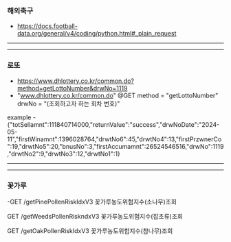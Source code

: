 ### 해외축구

- https://docs.football-data.org/general/v4/coding/python.html#_plain_request

---
---

### 로또
- https://www.dhlottery.co.kr/common.do?method=getLottoNumber&drwNo=1119
- "www.dhlottery.co.kr/common.do" @GET method = "getLottoNumber" drwNo = "\(조회하고자 하는 회차 번호)"


example - {"totSellamnt":111840714000,"returnValue":"success","drwNoDate":"2024-05-11","firstWinamnt":1396028764,"drwtNo6":45,"drwtNo4":13,"firstPrzwnerCo":19,"drwtNo5":20,"bnusNo":3,"firstAccumamnt":26524546516,"drwNo":1119,"drwtNo2":9,"drwtNo3":12,"drwtNo1":1}


---
---
### 꽃가루
-GET
/getPinePollenRiskIdxV3
꽃가루농도위험지수(소나무)조회

GET
/getWeedsPollenRiskndxV3
꽃가루농도위험지수(잡초류)조회

GET
/getOakPollenRiskIdxV3
꽃가루농도위험지수(참나무)조회

###


